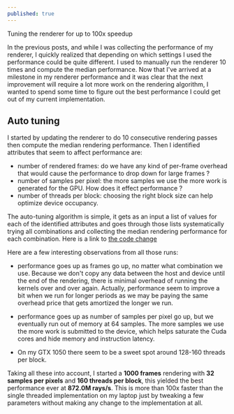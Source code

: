 ```yaml
---
published: true
---
```

Tuning the renderer for up to 100x speedup

In the previous posts, and while I was collecting the performance of my renderer, I quickly realized that depending on which settings I used the performance could be quite different. I used to manually run the renderer 10 times and compute the median performance. Now that I've arrived at a milestone in my renderer performance and it was clear that the next improvement will require a lot more work on the rendering algorithm, I wanted to spend some time to figure out the best performance I could get out of my current implementation.

## Auto tuning
I started by updating the renderer to do 10 consecutive rendering passes then compute the median rendering performance. Then I identified attributes that seem to affect performance are:
- number of rendered frames: do we have any kind of per-frame overhead that would cause the performance to drop down for large frames ?
- number of samples per pixel: the more samples we use the more work is generated for the GPU. How does it effect performance ?
- number of threads per block: choosing the right block size can help optimize device occupancy.

The auto-tuning algorithm is simple, it gets as an input a list of values for each of the identified attributes and goes through those lists systematically trying all combinations and collecting the median rendering performance for each combination. Here is a link to [the code change](https://github.com/voxel-tracer/CudaPathTracer/commit/19e10d4773b3d67fc8cbf2bf8e2e32b24e66c29f)

Here are a few interesting observations from all those runs:
- performance goes up as frames go up, no matter what combination we use. Because we don't copy any data between the host and device until the end of the rendering, there is minimal overhead of running the kernels over and over again. Actually, performance seem to improve a bit when we run for longer periods as we may be paying the same overhead price that gets amortized the longer we run.

- performance goes up as number of samples per pixel go up, but we eventually run out of memory at 64 samples. The more samples we use the more work is submitted to the device, which helps saturate the Cuda cores and hide memory and instruction latency.

- On my GTX 1050 there seem to be a sweet spot around 128-160 threads per block.

Taking all these into account, I started a **1000 frames** rendering with **32 samples per pixels** and **160 threads per block**, this yielded the best performance ever at **872.0M rays/s**. This is more than 100x faster than the single threaded implementation on my laptop just by tweaking a few parameters without making any change to the implementation at all.
